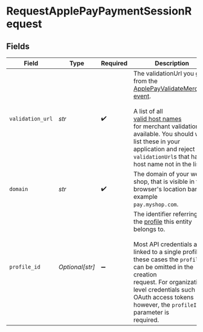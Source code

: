 # RequestApplePayPaymentSessionRequest


## Fields

| Field                                                                                                                                                                                                                                                                                                                                                                                                                                                    | Type                                                                                                                                                                                                                                                                                                                                                                                                                                                     | Required                                                                                                                                                                                                                                                                                                                                                                                                                                                 | Description                                                                                                                                                                                                                                                                                                                                                                                                                                              | Example                                                                                                                                                                                                                                                                                                                                                                                                                                                  |
| -------------------------------------------------------------------------------------------------------------------------------------------------------------------------------------------------------------------------------------------------------------------------------------------------------------------------------------------------------------------------------------------------------------------------------------------------------- | -------------------------------------------------------------------------------------------------------------------------------------------------------------------------------------------------------------------------------------------------------------------------------------------------------------------------------------------------------------------------------------------------------------------------------------------------------- | -------------------------------------------------------------------------------------------------------------------------------------------------------------------------------------------------------------------------------------------------------------------------------------------------------------------------------------------------------------------------------------------------------------------------------------------------------- | -------------------------------------------------------------------------------------------------------------------------------------------------------------------------------------------------------------------------------------------------------------------------------------------------------------------------------------------------------------------------------------------------------------------------------------------------------- | -------------------------------------------------------------------------------------------------------------------------------------------------------------------------------------------------------------------------------------------------------------------------------------------------------------------------------------------------------------------------------------------------------------------------------------------------------- |
| `validation_url`                                                                                                                                                                                                                                                                                                                                                                                                                                         | *str*                                                                                                                                                                                                                                                                                                                                                                                                                                                    | :heavy_check_mark:                                                                                                                                                                                                                                                                                                                                                                                                                                       | The validationUrl you got from the<br/>[ApplePayValidateMerchant event](https://developer.apple.com/documentation/apple_pay_on_the_web/applepayvalidatemerchantevent).<br/><br/>A list of all<br/>[valid host names](https://developer.apple.com/documentation/apple_pay_on_the_web/setting_up_your_server)<br/>for merchant validation is available. You should white list these in your application and reject any<br/>`validationUrl`s that have a host name not in the list. | https://apple-pay-gateway-cert.apple.com/paymentservices/paymentSession                                                                                                                                                                                                                                                                                                                                                                                  |
| `domain`                                                                                                                                                                                                                                                                                                                                                                                                                                                 | *str*                                                                                                                                                                                                                                                                                                                                                                                                                                                    | :heavy_check_mark:                                                                                                                                                                                                                                                                                                                                                                                                                                       | The domain of your web shop, that is visible in the browser's location bar. For example<br/>`pay.myshop.com`.                                                                                                                                                                                                                                                                                                                                            | pay.myshop.com                                                                                                                                                                                                                                                                                                                                                                                                                                           |
| `profile_id`                                                                                                                                                                                                                                                                                                                                                                                                                                             | *Optional[str]*                                                                                                                                                                                                                                                                                                                                                                                                                                          | :heavy_minus_sign:                                                                                                                                                                                                                                                                                                                                                                                                                                       | The identifier referring to the [profile](get-profile) this entity belongs to.<br/><br/>Most API credentials are linked to a single profile. In these cases the `profileId` can be omitted in the creation<br/>request. For organization-level credentials such as OAuth access tokens however, the `profileId` parameter is<br/>required.                                                                                                               | pfl_5B8cwPMGnU                                                                                                                                                                                                                                                                                                                                                                                                                                           |
